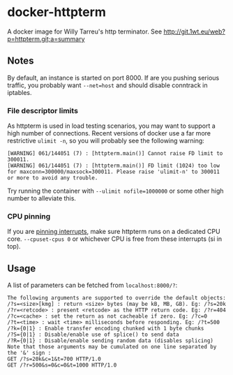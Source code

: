 # docker-httpterm
A docker image for Willy Tarreu's http terminator. See http://git.1wt.eu/web?p=httpterm.git;a=summary

## Notes

By default, an instance is started on port 8000. If are you pushing serious traffic, you probably want `--net=host` 
and should disable conntrack in iptables.

### File descriptor limits

As httpterm is used in load testing scenarios, you may want to support a high number of connections. Recent versions
of docker use a far more restrictive `ulimit -n`, so you will probably see the following warning:

```
[WARNING] 061/144051 (7) : [httpterm.main()] Cannot raise FD limit to 300011.
[WARNING] 061/144051 (7) : [httpterm.main()] FD limit (1024) too low for maxconn=300000/maxsock=300011. Please raise 'ulimit-n' to 300011 or more to avoid any trouble.
```

Try running the container with `--ulimit nofile=1000000` or some other high number to alleviate this.

### CPU pinning

If you are [pinning interrupts][0], make sure httpterm runs on a dedicated CPU core. `--cpuset-cpus 0` or whichever CPU is
free from these interrupts (si in top).

[0]: https://www.haproxy.com/doc/hapee/1.5/system/tunning.html

## Usage

A list of parameters can be fetched from `localhost:8000/?`:

```
The following arguments are supported to override the default objects:
/?s=<size>[kmg] : return <size> bytes (may be kB, MB, GB). Eg: /?s=20k
/?r=<retcode> : present <retcode> as the HTTP return code. Eg: /?r=404
/?c=<cache> : set the return as not cacheable if zero. Eg: /?c=0
/?t=<time> : wait <time> milliseconds before responding. Eg: /?t=500
/?k={0|1} : Enable transfer encoding chunked with 1 byte chunks
/?S={0|1} : Disable/enable use of splice() to send data
/?R={0|1} : Disable/enable sending random data (disables splicing)
Note that those arguments may be cumulated on one line separated by the '&' sign :
GET /?s=20k&c=1&t=700 HTTP/1.0
GET /?r=500&s=0&c=0&t=1000 HTTP/1.0
```
